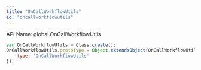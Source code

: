 ```yaml
---
title: "OnCallWorkflowUtils"
id: "oncallworkflowutils"
---
```


API Name: global.OnCallWorkflowUtils

```js
var OnCallWorkflowUtils = Class.create();
OnCallWorkflowUtils.prototype = Object.extendsObject(OnCallWorkflowUtilsSNC, {
	type: 'OnCallWorkflowUtils'
});

```